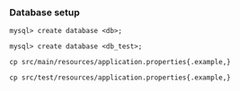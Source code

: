 ### Database setup
`mysql> create database <db>;`

`mysql> create database <db_test>;`

`cp src/main/resources/application.properties{.example,}`

`cp src/test/resources/application.properties{.example,}`
